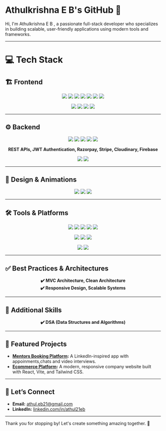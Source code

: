 # Athulkrishna E B's GitHub 🌟

Hi, I'm Athulkrishna E B , a passionate full-stack developer who specializes in building scalable, user-friendly applications using modern tools and frameworks.

---
# 💻 Tech Stack  

## 🏗️ Frontend  
<p align="center">
  <img src="https://img.shields.io/badge/react-%2320232a.svg?style=for-the-badge&logo=react&logoColor=%2361DAFB"/>
  <img src="https://img.shields.io/badge/next.js-%23000000.svg?style=for-the-badge&logo=next.js&logoColor=white"/>
  <img src="https://img.shields.io/badge/redux-%23764ABC.svg?style=for-the-badge&logo=redux&logoColor=white"/>
  <img src="https://img.shields.io/badge/tailwindcss-%2338B2AC.svg?style=for-the-badge&logo=tailwind-css&logoColor=white"/>
  <img src="https://img.shields.io/badge/bootstrap-%23563D7C.svg?style=for-the-badge&logo=bootstrap&logoColor=white"/>
  <img src="https://img.shields.io/badge/MUI-%230081CB.svg?style=for-the-badge&logo=mui&logoColor=white"/>
  <img src="https://img.shields.io/badge/ShadCN-%23000000.svg?style=for-the-badge&logo=shadcn&logoColor=white"/>
</p>

<p align="center">
  <img src="https://img.shields.io/badge/html5-%23E34F26.svg?style=for-the-badge&logo=html5&logoColor=white"/>
  <img src="https://img.shields.io/badge/css3-%231572B6.svg?style=for-the-badge&logo=css3&logoColor=white"/>
  <img src="https://img.shields.io/badge/javascript-%23323330.svg?style=for-the-badge&logo=javascript&logoColor=%23F7DF1E"/>
  <img src="https://img.shields.io/badge/typescript-%23007ACC.svg?style=for-the-badge&logo=typescript&logoColor=white"/>
</p>

---

## ⚙️ Backend  
<p align="center">
  <img src="https://img.shields.io/badge/node.js-%2343853D.svg?style=for-the-badge&logo=node.js&logoColor=white"/>
  <img src="https://img.shields.io/badge/express.js-%23404d59.svg?style=for-the-badge&logo=express&logoColor=white"/>
  <img src="https://img.shields.io/badge/nest.js-%23E0234E.svg?style=for-the-badge&logo=nestjs&logoColor=white"/>
  <img src="https://img.shields.io/badge/mongodb-%2347A248.svg?style=for-the-badge&logo=mongodb&logoColor=white"/>
  <img src="https://img.shields.io/badge/postgresql-%23316192.svg?style=for-the-badge&logo=postgresql&logoColor=white"/>
</p>

<p align="center">
  <b>REST APIs, JWT Authentication, Razorpay, Stripe, Cloudinary, Firebase</b>
</p>

<p align="center">
  <img src="https://img.shields.io/badge/mongoose-%23880000.svg?style=for-the-badge&logo=mongoose&logoColor=white"/>
  <img src="https://img.shields.io/badge/prisma-%23000000.svg?style=for-the-badge&logo=prisma&logoColor=white"/>
</p>

---

## 🎨 Design & Animations  
<p align="center">
  <img src="https://img.shields.io/badge/figma-%23F24E1E.svg?style=for-the-badge&logo=figma&logoColor=white"/>
  <img src="https://img.shields.io/badge/gsap-%2388CE02.svg?style=for-the-badge&logo=greensock&logoColor=white"/>
  <img src="https://img.shields.io/badge/framer%20motion-%23000000.svg?style=for-the-badge&logo=framer&logoColor=white"/>
</p>

---

## 🛠️ Tools & Platforms  
<p align="center">
  <img src="https://img.shields.io/badge/AWS-%23FF9900.svg?style=for-the-badge&logo=amazon-aws&logoColor=white"/>
  <img src="https://img.shields.io/badge/Docker-2496ED?style=for-the-badge&logo=docker&logoColor=white"/>

 <img src="https://img.shields.io/badge/vercel-%23000000.svg?style=for-the-badge&logo=vercel&logoColor=white"/>
  <img src="https://img.shields.io/badge/render-%234D4D4D.svg?style=for-the-badge&logo=render&logoColor=white"/>
  <img src="https://img.shields.io/badge/postman-%23FF6C37.svg?style=for-the-badge&logo=postman&logoColor=white"/>
</p>

<p align="center">
  <img src="https://img.shields.io/badge/nodemailer-%23F26D5E.svg?style=for-the-badge&logo=nodemailer&logoColor=white"/>
  <img src="https://img.shields.io/badge/resend-%23000000.svg?style=for-the-badge&logo=resend&logoColor=white"/>
  <img src="https://img.shields.io/badge/nextAuth.js-%23000000.svg?style=for-the-badge&logo=nextauth&logoColor=white"/>
</p>

<p align="center">
  <img src="https://img.shields.io/badge/git-%23F05033.svg?style=for-the-badge&logo=git&logoColor=white"/>
  <img src="https://img.shields.io/badge/github-%23121011.svg?style=for-the-badge&logo=github&logoColor=white"/>
</p>

---

## ✅ Best Practices & Architectures  
<p align="center">
  <b>✔️ MVC Architecture, Clean Architecture</b><br>
  <b>✔️ Responsive Design, Scalable Systems</b>
</p>

---

## 🎯 Additional Skills  
<p align="center">
  <b>✔️ DSA (Data Structures and Algorithms)</b>
</p>

---

## 🌟 Featured Projects

- **[Mentors Booking  Platform](https://github.com/athul21eb/DUX):** A LinkedIn-inspired app with appoinments,chats and video interviews.
- **[Ecommerce Platform](https://github.com/athul21eb/E-COMMERCE-PROJECT-FRONTEND):** A modern, responsive company website built with React, Vite, and Tailwind CSS.


---

## 🤝 Let’s Connect

- **Email:** [athul.eb21@gmail.com](mailto:athul.eb21@gmail.com)
- **LinkedIn:** [linkedin.com/in/athul21eb](https://linkedin.com/in/athul21eb)

---

Thank you for stopping by! Let's create something amazing together. 🚀
